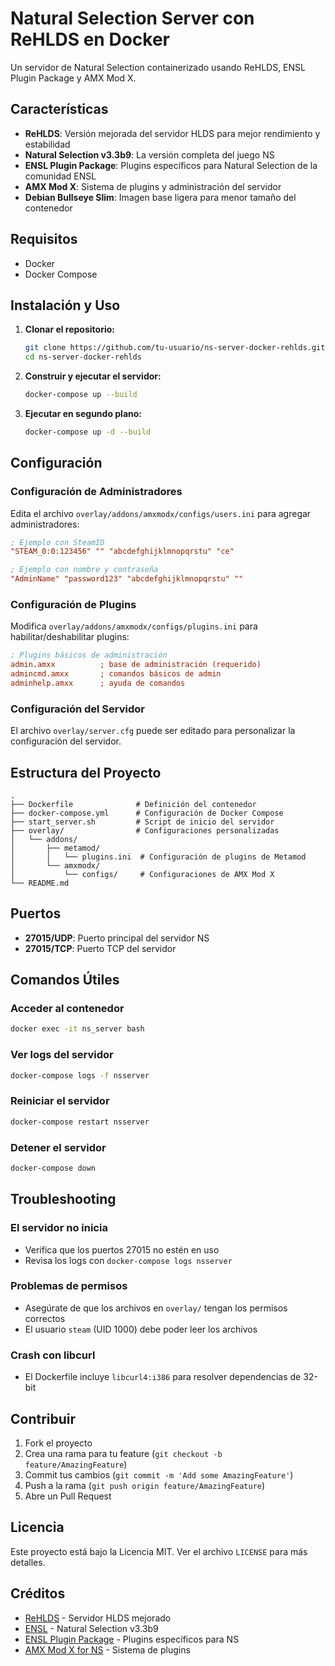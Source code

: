 # Natural Selection Server con ReHLDS en Docker

Un servidor de Natural Selection containerizado usando ReHLDS, ENSL Plugin Package y AMX Mod X.

## Características

- **ReHLDS**: Versión mejorada del servidor HLDS para mejor rendimiento y estabilidad
- **Natural Selection v3.3b9**: La versión completa del juego NS
- **ENSL Plugin Package**: Plugins específicos para Natural Selection de la comunidad ENSL
- **AMX Mod X**: Sistema de plugins y administración del servidor
- **Debian Bullseye Slim**: Imagen base ligera para menor tamaño del contenedor

## Requisitos

- Docker
- Docker Compose

## Instalación y Uso

1. **Clonar el repositorio:**
   ```bash
   git clone https://github.com/tu-usuario/ns-server-docker-rehlds.git
   cd ns-server-docker-rehlds
   ```

2. **Construir y ejecutar el servidor:**
   ```bash
   docker-compose up --build
   ```

3. **Ejecutar en segundo plano:**
   ```bash
   docker-compose up -d --build
   ```

## Configuración

### Configuración de Administradores

Edita el archivo `overlay/addons/amxmodx/configs/users.ini` para agregar administradores:

```ini
; Ejemplo con SteamID
"STEAM_0:0:123456" "" "abcdefghijklmnopqrstu" "ce"

; Ejemplo con nombre y contraseña
"AdminName" "password123" "abcdefghijklmnopqrstu" ""
```

### Configuración de Plugins

Modifica `overlay/addons/amxmodx/configs/plugins.ini` para habilitar/deshabilitar plugins:

```ini
; Plugins básicos de administración
admin.amxx          ; base de administración (requerido)
admincmd.amxx       ; comandos básicos de admin
adminhelp.amxx      ; ayuda de comandos
```

### Configuración del Servidor

El archivo `overlay/server.cfg` puede ser editado para personalizar la configuración del servidor.

## Estructura del Proyecto

```
.
├── Dockerfile              # Definición del contenedor
├── docker-compose.yml      # Configuración de Docker Compose
├── start_server.sh         # Script de inicio del servidor
├── overlay/                # Configuraciones personalizadas
│   └── addons/
│       ├── metamod/
│       │   └── plugins.ini  # Configuración de plugins de Metamod
│       └── amxmodx/
│           └── configs/     # Configuraciones de AMX Mod X
└── README.md
```

## Puertos

- **27015/UDP**: Puerto principal del servidor NS
- **27015/TCP**: Puerto TCP del servidor

## Comandos Útiles

### Acceder al contenedor
```bash
docker exec -it ns_server bash
```

### Ver logs del servidor
```bash
docker-compose logs -f nsserver
```

### Reiniciar el servidor
```bash
docker-compose restart nsserver
```

### Detener el servidor
```bash
docker-compose down
```

## Troubleshooting

### El servidor no inicia
- Verifica que los puertos 27015 no estén en uso
- Revisa los logs con `docker-compose logs nsserver`

### Problemas de permisos
- Asegúrate de que los archivos en `overlay/` tengan los permisos correctos
- El usuario `steam` (UID 1000) debe poder leer los archivos

### Crash con libcurl
- El Dockerfile incluye `libcurl4:i386` para resolver dependencias de 32-bit

## Contribuir

1. Fork el proyecto
2. Crea una rama para tu feature (`git checkout -b feature/AmazingFeature`)
3. Commit tus cambios (`git commit -m 'Add some AmazingFeature'`)
4. Push a la rama (`git push origin feature/AmazingFeature`)
5. Abre un Pull Request

## Licencia

Este proyecto está bajo la Licencia MIT. Ver el archivo `LICENSE` para más detalles.

## Créditos

- [ReHLDS](https://github.com/rehlds/ReHLDS) - Servidor HLDS mejorado
- [ENSL](https://github.com/ENSL/NS) - Natural Selection v3.3b9
- [ENSL Plugin Package](https://github.com/ENSL/ensl-plugin) - Plugins específicos para NS
- [AMX Mod X for NS](https://github.com/pierow/amxmodx-ns) - Sistema de plugins
